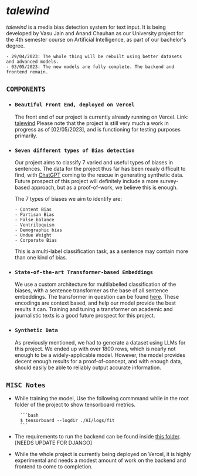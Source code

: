 # *talewind*

*talewind* is a media bias detection system for text input. It is being developed by Vasu Jain and Anand Chauhan as our University project for the 4th semester course on Artificial Intelligence, as part of our bachelor's degree.

    - 29/04/2023: The whole thing will be rebuilt using better datasets and advanced models.
    - 03/05/2023: The new models are fully complete. The backend and frontend remain.

## `COMPONENTS`

* ### `Beautiful Front End, deployed on Vercel`
  
    The front end of our project is currently already running on Vercel. Link: [talewind](https://talewind.vercel.app)
    Please note that the project is still very much a work in progress as of [02/05/2023], and is functioning for testing purposes primarily.

* ### `Seven different types of Bias detection`
  
    Our project aims to classify 7 varied and useful types of biases in sentences. The data for the project thus far has been reaaly difficult to find, with [ChatGPT](htts://chat.openai.com/) coming to the rescue in generating synthetic data. Future prospect of this project will definitely include a more survey-based approach, but as a proof-of-work, we believe this is enough.

    The 7 types of biases we aim to identify are:

      - Content Bias
      - Partisan Bias
      - False balance
      - Ventriloquism
      - Demographic bias
      - Undue Weight 
      - Corporate Bias

    This is a multi-label classification task, as a sentence may contain more than one kind of bias.

* ### `State-of-the-art Transformer-based Embeddings`

    We use a custom architecture for multilabelled classification of the biases, with a sentence transformer as the base of all sentence embeddings. The transformer in question can be found [here](https://huggingface.co/sentence-transformers/all-MiniLM-L6-v2). These encodings are context based, and help our model provide the best results it can. Training and tuning a transformer on academic and journalistic texts is a good future prospect for this project.

* ### `Synthetic Data`

    As previously mentioned, we had to generate a dataset using LLMs for this project. We ended up with over 1800 rows, which is nearly not enough to be a widely-applicable model. However, the model provides decent enough results for a proof-of-concept, and with enough data, should easily be able to reliably output accurate information.

## `MISC Notes`

* While training the model, Use the following commmand while in the root folder of the project to show tensorboard metrics.

        ```bash
        $ tensorboard --logdir ./AI/logs/fit
        ```

* The requirements to run the backend can be found inside [this folder](./backend/). [NEEDS UPDATE FOR DJANGO]
  
* While the whole project is currently being deployed on Vercel, it is highly experimental and needs a modest amount of work on the backend and frontend to come to completion.
